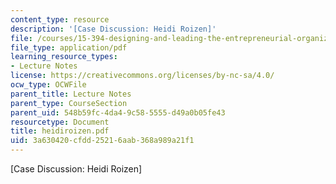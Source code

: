 ```yaml
---
content_type: resource
description: '[Case Discussion: Heidi Roizen]'
file: /courses/15-394-designing-and-leading-the-entrepreneurial-organization-spring-2003/3a630420cfdd25216aab368a989a21f1_heidiroizen.pdf
file_type: application/pdf
learning_resource_types:
- Lecture Notes
license: https://creativecommons.org/licenses/by-nc-sa/4.0/
ocw_type: OCWFile
parent_title: Lecture Notes
parent_type: CourseSection
parent_uid: 548b59fc-4da4-9c58-5555-d49a0b05fe43
resourcetype: Document
title: heidiroizen.pdf
uid: 3a630420-cfdd-2521-6aab-368a989a21f1
---
```

[Case Discussion: Heidi Roizen]